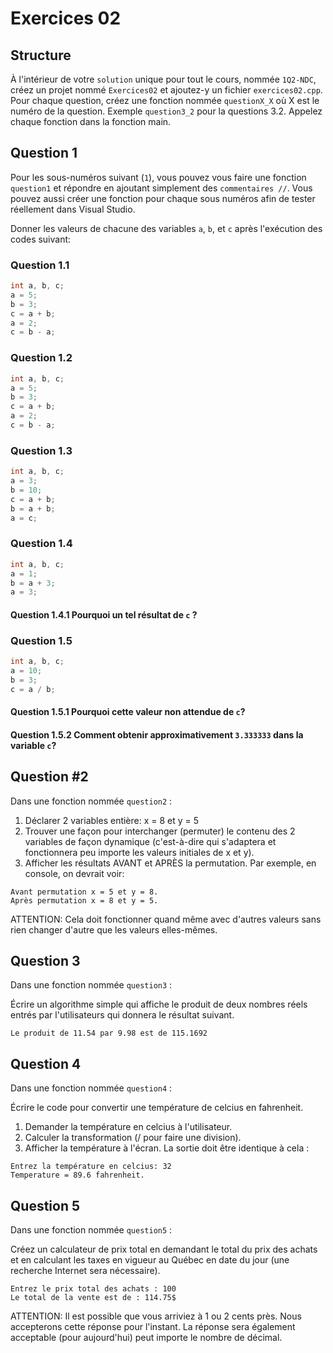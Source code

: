 # Exercices 02

## Structure

À l'intérieur de votre `solution` unique pour tout le cours, nommée `1Q2-NDC`, créez un projet nommé `Exercices02` et ajoutez-y un fichier `exercices02.cpp`. Pour chaque question, créez une fonction nommée `questionX_X` où X est le numéro de la question. Exemple `question3_2` pour la questions 3.2. Appelez chaque fonction dans la fonction main.

## Question 1

Pour les sous-numéros suivant (`1`), vous pouvez vous faire une fonction `question1` et répondre en ajoutant simplement des `commentaires //`. Vous pouvez aussi créer une fonction pour chaque sous numéros afin de tester réellement dans Visual Studio.

Donner les valeurs de chacune des variables `a`, `b`, et `c` après l'exécution des codes suivant:

### Question 1.1

```cpp
int a, b, c;
a = 5;
b = 3;
c = a + b;
a = 2;
c = b - a;
```

### Question 1.2

```cpp
int a, b, c;
a = 5;
b = 3;
c = a + b;
a = 2;
c = b - a;
```

### Question 1.3

```cpp
int a, b, c;
a = 3;
b = 10;
c = a + b;
b = a + b;
a = c;
```

### Question 1.4

```cpp
int a, b, c;
a = 1;
b = a + 3;
a = 3;
```

#### Question 1.4.1 Pourquoi un tel résultat de `c` ?

### Question 1.5

```cpp
int a, b, c;
a = 10;
b = 3;
c = a / b;
```

#### Question 1.5.1 Pourquoi cette valeur non attendue de `c`?

#### Question 1.5.2 Comment obtenir approximativement `3.333333` dans la variable `c`?

## Question #2

Dans une fonction nommée `question2` :

1. Déclarer 2 variables entière: x = 8 et y = 5
2. Trouver une façon pour interchanger (permuter) le contenu des 2 variables de façon dynamique (c'est-à-dire qui s'adaptera et fonctionnera peu importe les valeurs initiales de x et y).
3. Afficher les résultats AVANT et APRÈS la permutation. Par exemple, en console, on devrait voir:

```
Avant permutation x = 5 et y = 8.
Après permutation x = 8 et y = 5.
```

ATTENTION: Cela doit fonctionner quand même avec d'autres valeurs sans rien changer d'autre que les valeurs elles-mêmes.

## Question 3

Dans une fonction nommée `question3` :

Écrire un algorithme simple qui affiche le produit de deux nombres réels entrés par l'utilisateurs qui donnera le résultat suivant.

```plaintext
Le produit de 11.54 par 9.98 est de 115.1692
```

## Question 4

Dans une fonction nommée `question4` :

Écrire le code pour convertir une température de celcius en fahrenheit.

1. Demander la température en celcius à l'utilisateur.
2. Calculer la transformation (/ pour faire une division).
3. Afficher la température à l'écran.
   La sortie doit être identique à cela :

```plaintext
Entrez la température en celcius: 32
Temperature = 89.6 fahrenheit.
```

## Question 5

Dans une fonction nommée `question5` :

Créez un calculateur de prix total en demandant le total du prix des achats et en calculant les taxes en vigueur au Québec en date du jour (une recherche Internet sera nécessaire).

```plaintext
Entrez le prix total des achats : 100
Le total de la vente est de : 114.75$
```

ATTENTION: Il est possible que vous arriviez à 1 ou 2 cents près. Nous accepterons cette réponse pour l'instant. La réponse sera également acceptable (pour aujourd'hui) peut importe le nombre de décimal.

